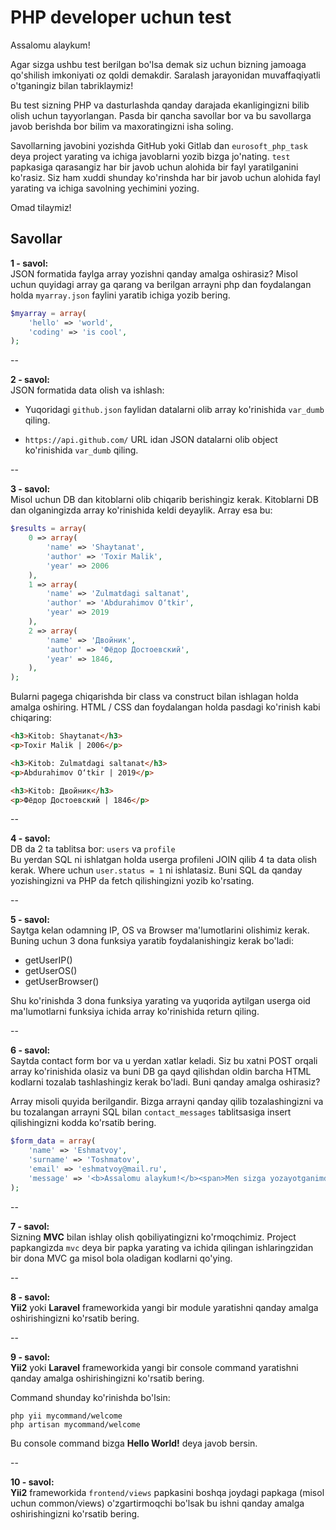 # PHP developer uchun test

Assalomu alaykum!

Agar sizga ushbu test berilgan bo'lsa demak siz uchun bizning jamoaga qo'shilish imkoniyati oz qoldi demakdir. Saralash jarayonidan muvaffaqiyatli o'tganingiz bilan tabriklaymiz!

Bu test sizning PHP va dasturlashda qanday darajada ekanligingizni bilib olish uchun tayyorlangan. Pasda bir qancha savollar bor va bu savollarga javob berishda bor bilim va maxoratingizni isha soling.

Savollarning javobini yozishda GitHub yoki Gitlab dan `eurosoft_php_task` deya project yarating va ichiga javoblarni yozib bizga jo'nating. `test` papkasiga qarasangiz har bir javob uchun alohida bir fayl yaratilganini ko'rasiz. Siz ham xuddi shunday ko'rinshda har bir javob uchun alohida fayl yarating va ichiga savolning yechimini yozing.

Omad tilaymiz!

## Savollar

**1 - savol:**\
JSON formatida faylga array yozishni qanday amalga oshirasiz? Misol uchun quyidagi array ga qarang va berilgan arrayni php dan foydalangan holda `myarray.json` faylini yaratib ichiga yozib bering.

```php
$myarray = array(
    'hello' => 'world',
    'coding' => 'is cool',
);
```

--

**2 - savol:**\
JSON formatida data olish va ishlash:

- Yuqoridagi `github.json` faylidan datalarni olib array ko'rinishida `var_dumb` qiling. 

- `https://api.github.com/` URL idan JSON datalarni olib object ko'rinishida `var_dumb` qiling. 

--

**3 - savol:**\
Misol uchun DB dan kitoblarni olib chiqarib berishingiz kerak. Kitoblarni DB dan olganingizda array ko'rinishida keldi deyaylik. Array esa bu:

```php
$results = array(
    0 => array(
        'name' => 'Shaytanat',
        'author' => 'Toxir Malik',
        'year' => 2006
    ),
    1 => array(
        'name' => 'Zulmatdagi saltanat',
        'author' => 'Abdurahimov O‘tkir',
        'year' => 2019
    ),
    2 => array(
        'name' => 'Двойник',
        'author' => 'Фёдор Достоевский',
        'year' => 1846,
    ),
);
```

Bularni pagega chiqarishda bir class va construct bilan ishlagan holda amalga oshiring. HTML / CSS dan foydalangan holda pasdagi ko'rinish kabi chiqaring:

```html
<h3>Kitob: Shaytanat</h3>
<p>Toxir Malik | 2006</p>

<h3>Kitob: Zulmatdagi saltanat</h3>
<p>Abdurahimov O‘tkir | 2019</p>

<h3>Kitob: Двойник</h3>
<p>Фёдор Достоевский | 1846</p>
```

--

**4 - savol:**\
DB da 2 ta tablitsa bor: `users` va `profile`\
Bu yerdan SQL ni ishlatgan holda userga profileni JOIN qilib 4 ta data olish kerak. Where uchun `user.status = 1` ni ishlatasiz. Buni SQL da qanday yozishingizni va PHP da fetch qilishingizni yozib ko'rsating.

--

**5 - savol:**\
Saytga kelan odamning IP, OS va Browser ma'lumotlarini olishimiz kerak. Buning uchun 3 dona funksiya yaratib foydalanishingiz kerak bo'ladi:

- getUserIP()
- getUserOS()
- getUserBrowser()

Shu ko'rinishda 3 dona funksiya yarating va yuqorida aytilgan userga oid ma'lumotlarni funksiya ichida array ko'rinishida return qiling.

--

**6 - savol:**\
Saytda contact form bor va u yerdan xatlar keladi. Siz bu xatni POST orqali array ko'rinishida olasiz va buni DB ga qayd qilishdan oldin barcha HTML kodlarni tozalab tashlashingiz kerak bo'ladi. Buni qanday amalga oshirasiz?

Array misoli quyida berilgandir. Bizga arrayni qanday qilib tozalashingizni va bu tozalangan arrayni SQL bilan `contact_messages` tablitsasiga insert qilishingizni kodda ko'rsatib bering.

```php
$form_data = array(
    'name' => 'Eshmatvoy',
    'surname' => 'Toshmatov',
    'email' => 'eshmatvoy@mail.ru',
    'message' => '<b>Assalomu alaykum!</b><span>Men sizga yozayotganimdan maqsad shuki...</span><script>alert("Voy!");</script>',
);
```

--

**7 - savol:**\
Sizning **MVC** bilan ishlay olish qobiliyatingizni ko'rmoqchimiz. Project papkangizda `mvc` deya bir papka yarating va ichida qilingan ishlaringzidan bir dona MVC ga misol bola oladigan kodlarni qo'ying.

--

**8 - savol:**\
**Yii2** yoki **Laravel** frameworkida yangi bir module yaratishni qanday amalga oshirishingizni ko'rsatib bering.

--

**9 - savol:**\
**Yii2** yoki **Laravel** frameworkida yangi bir console command yaratishni qanday amalga oshirishingizni ko'rsatib bering.

Command shunday ko'rinishda bo'lsin:

```
php yii mycommand/welcome
php artisan mycommand/welcome
```

Bu console command bizga **Hello World!** deya javob bersin. 

--

**10 - savol:**\
**Yii2** frameworkida `frontend/views` papkasini boshqa joydagi papkaga (misol uchun common/views) o'zgartirmoqchi bo'lsak bu ishni qanday amalga oshirishingizni ko'rsatib bering.
